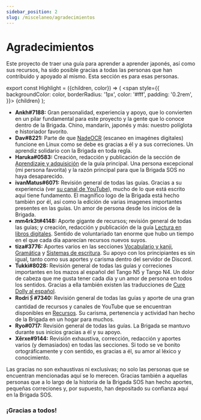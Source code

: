```yaml
---
sidebar_position: 2
slug: /miscelaneo/agradecimientos
---
```


# Agradecimientos

Este proyecto de traer una guía para aprender a aprender japonés, así como sus recursos, ha sido posible gracias a todas las personas que han contribuido y apoyado al mismo. Esta sección es para esas personas.

export const Highlight = ({children, color}) => (
  <span
    style={{
      backgroundColor: color,
      borderRadius: '1px',
      color: '#fff',
      padding: '0.2rem',
    }}>
    {children}
  </span>
);

- **Ankh#7188:** Gran personalidad, experiencia y apoyo, que lo convierten en un pilar fundamental para este proyecto y la gente que lo conoce dentro de la Brigada. Chino, mandarín, japonés y más: nuestro políglota e historiador favorito.
- **Dav#8221:** Parte de que [NadeOCR](../various-guide/ScanImages.md) (escaneo en imagénes digitales) funcione en Linux como se debe es gracias a él y a sus correciones. Un aprendiz solidario con la Brigada en toda regla.
- **Haruka#0583:** Creación, redacción y publicación de la sección de [Aprendizaje y adquisición](../principal-guide/Learning.md) de la guía principal. Una persona excepcional (mi persona favorita) y la razón principal para que la Brigada SOS no haya desaparecido.
- **ivanMatus#6071:** Revisión general de todas las guías. Gracias a su experiencia (ver [su canal de YouTube](https://www.youtube.com/channel/UC8VbFQ-PtVc0CcNwbpY1fqQ)), mucho de lo que está escrito aquí tiene fundamento. El magnífico logo de la Brigada está hecho también por él, así como la edición de varias imagenes importantes presentes en las guías. Un amor de persona desde los inicios de la Brigada.
- **mm4rk3t#4148:** Aporte gigante de recursos; revisión general de todas las guías; y creación, redacción y publicación de la guía [Lectura en libros digitales](../various-guide/ScanEbook.md). Sentido de voluntariado tan enorme que hubo un tiempo en el que cada día aparecían recursos nuevos suyos.
- **tiza#3776:** Aportes varios en las secciones [Vocabulario y kanji](../principal-guide//Kanji_Vocabulary.md), [Gramática](../principal-guide/Grammar.md) y [Sistemas de escritura](../principal-guide/Writing.md). Su apoyo con los principiantes es sin igual, tanto como sus aportes y carisma dentro del servidor de Discord.
- **Tukki#8028:** Revisión general de todas las guías y correciones importantes en los mazos al español del Tango N5 y Tango N4. Un dolor de cabeza que me gusta tener cada día y un amor de persona en todos los sentidos. Gracias a ella también existen las traducciones de [Cure Dolly al español](https://www.youtube.com/channel/UCMng931UVntGf0uFGufZl7w).
- **Rodri🖇#7340:** Revisión general de todas las guías y aporte de una gran cantidad de recursos y canales de YouTube que se encuentran disponibles en [Recursos](../utility/Resources.md). Su carisma, pertenencia y actividad han hecho de la Brigada en un hogar para muchos.
- **Ryo#0717:** Revisión general de todas las guías. La Brigada se mantuvo durante sus inicios gracias a él y su apoyo.
- **Xêrxe#9144:** Revisión exhaustiva, corrección, redacción y aportes varios (y demasiados) en todas las secciones. Si todo se ve bonito ortográficamente y con sentido, es gracias a él, su amor al léxico y conocimiento.

Las gracias no son exhaustivas ni exclusivas; no solo las personas que se encuentran mencionadas aquí se lo merecen. Gracias también a aquellas personas que a lo largo de la historia de la Brigada SOS han hecho aportes, pequeñas correciones y, por supuesto, han depositado su confianza aquí en la Brigada SOS.    
<h3>¡Gracias a todos!</h3>
